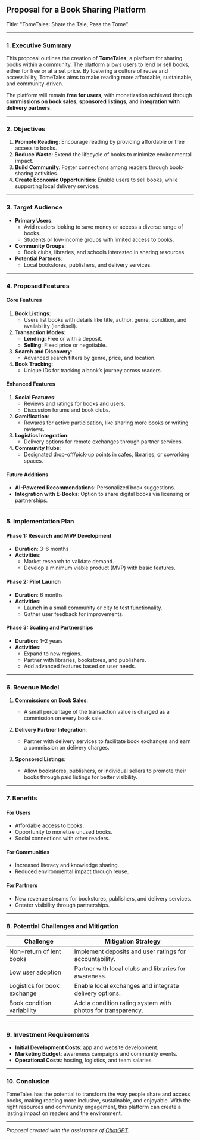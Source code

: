 ## Proposal for a Book Sharing Platform

Title: "TomeTales: Share the Tale, Pass the Tome"

---

### **1. Executive Summary**  
This proposal outlines the creation of **TomeTales**, a platform for sharing books within a community. The platform allows users to lend or sell books, either for free or at a set price. By fostering a culture of reuse and accessibility, TomeTales aims to make reading more affordable, sustainable, and community-driven.  

The platform will remain **free for users**, with monetization achieved through **commissions on book sales**, **sponsored listings**, and **integration with delivery partners**.  

---

### **2. Objectives**  
1. **Promote Reading**: Encourage reading by providing affordable or free access to books.  
2. **Reduce Waste**: Extend the lifecycle of books to minimize environmental impact.  
3. **Build Community**: Foster connections among readers through book-sharing activities.  
4. **Create Economic Opportunities**: Enable users to sell books, while supporting local delivery services.  

---

### **3. Target Audience**  
- **Primary Users**:  
  - Avid readers looking to save money or access a diverse range of books.  
  - Students or low-income groups with limited access to books.  
- **Community Groups**:  
  - Book clubs, libraries, and schools interested in sharing resources.  
- **Potential Partners**:  
  - Local bookstores, publishers, and delivery services.  

---

### **4. Proposed Features**  

#### **Core Features**  
1. **Book Listings**:  
   - Users list books with details like title, author, genre, condition, and availability (lend/sell).  
2. **Transaction Modes**:  
   - **Lending**: Free or with a deposit.  
   - **Selling**: Fixed price or negotiable.  
3. **Search and Discovery**:  
   - Advanced search filters by genre, price, and location.  
4. **Book Tracking**:  
   - Unique IDs for tracking a book’s journey across readers.  

#### **Enhanced Features**  
1. **Social Features**:  
   - Reviews and ratings for books and users.  
   - Discussion forums and book clubs.  
2. **Gamification**:  
   - Rewards for active participation, like sharing more books or writing reviews.  
3. **Logistics Integration**:  
   - Delivery options for remote exchanges through partner services.  
4. **Community Hubs**:  
   - Designated drop-off/pick-up points in cafes, libraries, or coworking spaces.  

#### **Future Additions**  
- **AI-Powered Recommendations**: Personalized book suggestions.  
- **Integration with E-Books**: Option to share digital books via licensing or partnerships.  

---

### **5. Implementation Plan**  

#### **Phase 1: Research and MVP Development**  
- **Duration**: 3–6 months  
- **Activities**:  
  - Market research to validate demand.  
  - Develop a minimum viable product (MVP) with basic features.  

#### **Phase 2: Pilot Launch**  
- **Duration**: 6 months  
- **Activities**:  
  - Launch in a small community or city to test functionality.  
  - Gather user feedback for improvements.  

#### **Phase 3: Scaling and Partnerships**  
- **Duration**: 1–2 years  
- **Activities**:  
  - Expand to new regions.  
  - Partner with libraries, bookstores, and publishers.  
  - Add advanced features based on user needs.  

---

### **6. Revenue Model**  

1. **Commissions on Book Sales**:  
   - A small percentage of the transaction value is charged as a commission on every book sale.  

2. **Delivery Partner Integration**:  
   - Partner with delivery services to facilitate book exchanges and earn a commission on delivery charges.  

3. **Sponsored Listings**:  
   - Allow bookstores, publishers, or individual sellers to promote their books through paid listings for better visibility.  

---

### **7. Benefits**  

#### **For Users**  
- Affordable access to books.  
- Opportunity to monetize unused books.  
- Social connections with other readers.  

#### **For Communities**  
- Increased literacy and knowledge sharing.  
- Reduced environmental impact through reuse.  

#### **For Partners**  
- New revenue streams for bookstores, publishers, and delivery services.  
- Greater visibility through partnerships.  

---

### **8. Potential Challenges and Mitigation**  

| **Challenge**                | **Mitigation Strategy**                                      |  
|-------------------------------|-------------------------------------------------------------|  
| Non-return of lent books      | Implement deposits and user ratings for accountability.     |  
| Low user adoption             | Partner with local clubs and libraries for awareness.       |  
| Logistics for book exchange   | Enable local exchanges and integrate delivery options.      |  
| Book condition variability    | Add a condition rating system with photos for transparency. |  

---

### **9. Investment Requirements**  
- **Initial Development Costs**: app and website development.  
- **Marketing Budget**: awareness campaigns and community events.  
- **Operational Costs**: hosting, logistics, and team salaries.  

---

### **10. Conclusion**  
TomeTales has the potential to transform the way people share and access books, making reading more inclusive, sustainable, and enjoyable. With the right resources and community engagement, this platform can create a lasting impact on readers and the environment.  

---


*Proposal created with the assistance of [ChatGPT](https://chatgpt.com/).*